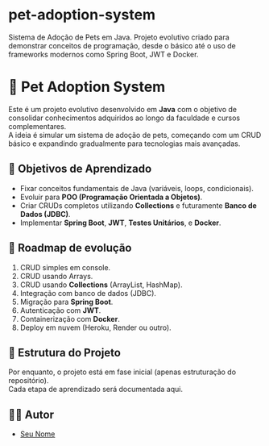 # pet-adoption-system
Sistema de Adoção de Pets em Java. Projeto evolutivo criado para demonstrar conceitos de programação, desde o básico até o uso de frameworks modernos como Spring Boot, JWT e Docker.

# 🐾 Pet Adoption System

Este é um projeto evolutivo desenvolvido em **Java** com o objetivo de consolidar conhecimentos adquiridos ao longo da faculdade e cursos complementares.  
A ideia é simular um sistema de adoção de pets, começando com um CRUD básico e expandindo gradualmente para tecnologias mais avançadas.

## 🚀 Objetivos de Aprendizado
- Fixar conceitos fundamentais de Java (variáveis, loops, condicionais).
- Evoluir para **POO (Programação Orientada a Objetos)**.
- Criar CRUDs completos utilizando **Collections** e futuramente **Banco de Dados (JDBC)**.
- Implementar **Spring Boot**, **JWT**, **Testes Unitários**, e **Docker**.

## 🔮 Roadmap de evolução
1. CRUD simples em console.
2. CRUD usando Arrays.
3. CRUD usando **Collections** (ArrayList, HashMap).
4. Integração com banco de dados (JDBC).
5. Migração para **Spring Boot**.
6. Autenticação com **JWT**.
7. Containerização com **Docker**.
8. Deploy em nuvem (Heroku, Render ou outro).

## 📂 Estrutura do Projeto
Por enquanto, o projeto está em fase inicial (apenas estruturação do repositório).  
Cada etapa de aprendizado será documentada aqui.

## 🧑‍💻 Autor
- [Seu Nome](https://github.com/SEU_USUARIO)

